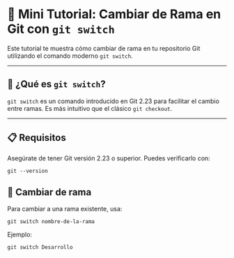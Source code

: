 # 🔄 Mini Tutorial: Cambiar de Rama en Git con `git switch`

Este tutorial te muestra cómo cambiar de rama en tu repositorio Git utilizando el comando moderno `git switch`.

---

## 🧠 ¿Qué es `git switch`?

`git switch` es un comando introducido en Git 2.23 para facilitar el cambio entre ramas. Es más intuitivo que el clásico `git checkout`.

---

## 📋 Requisitos

Asegúrate de tener Git versión 2.23 o superior. Puedes verificarlo con:
```git
git --version
```

## 🚀 Cambiar de rama
Para cambiar a una rama existente, usa:
```git
git switch nombre-de-la-rama
```

Ejemplo:
```git
git switch Desarrollo
```
